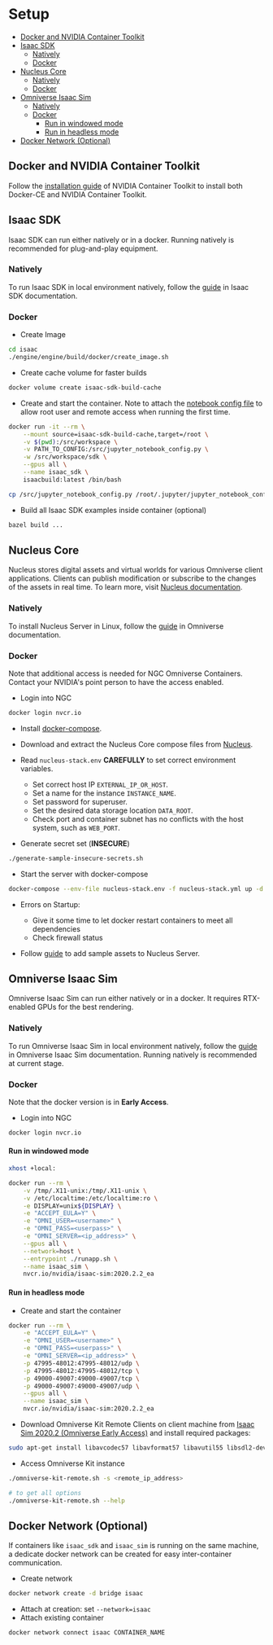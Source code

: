 # Setup <!-- omit in toc -->

- [Docker and NVIDIA Container Toolkit](#docker-and-nvidia-container-toolkit)
- [Isaac SDK](#isaac-sdk)
  - [Natively](#natively)
  - [Docker](#docker)
- [Nucleus Core](#nucleus-core)
  - [Natively](#natively-1)
  - [Docker](#docker-1)
- [Omniverse Isaac Sim](#omniverse-isaac-sim)
  - [Natively](#natively-2)
  - [Docker](#docker-2)
    - [Run in windowed mode](#run-in-windowed-mode)
    - [Run in headless mode](#run-in-headless-mode)
- [Docker Network (Optional)](#docker-network-optional)

## Docker and NVIDIA Container Toolkit

Follow the [installation guide](https://docs.nvidia.com/datacenter/cloud-native/container-toolkit/install-guide.html#docker) of NVIDIA Container Toolkit to install both Docker-CE and NVIDIA Container Toolkit.

## Isaac SDK

Isaac SDK can run either natively or in a docker. Running natively is recommended for plug-and-play equipment.

### Natively

To run Isaac SDK in local environment natively, follow the [guide](https://docs.nvidia.com/isaac/isaac/doc/setup.html) in Isaac SDK documentation.

### Docker

- Create Image

```bash
cd isaac
./engine/engine/build/docker/create_image.sh
```

- Create cache volume for faster builds

```bash
docker volume create isaac-sdk-build-cache
```

- Create and start the container. Note to attach the [notebook config file](../template/jupyter_notebook_config.py) to allow root user and remote access when running the first time.

```bash
docker run -it --rm \
    --mount source=isaac-sdk-build-cache,target=/root \
    -v $(pwd):/src/workspace \
    -v PATH_TO_CONFIG:/src/jupyter_notebook_config.py \
    -w /src/workspace/sdk \
    --gpus all \
    --name isaac_sdk \
    isaacbuild:latest /bin/bash

cp /src/jupyter_notebook_config.py /root/.jupyter/jupyter_notebook_config.py
```

- Build all Isaac SDK examples inside container (optional)

```bash
bazel build ...
```

## Nucleus Core

Nucleus stores digital assets and virtual worlds for various Omniverse client applications. Clients can publish modification or subscribe to the changes of the assets in real time. To learn more, visit [Nucleus documentation](https://docs.omniverse.nvidia.com/prod_nucleus/prod_nucleus/overview/description.html).

### Natively

To install Nucleus Server in Linux, follow the [guide](https://docs.omniverse.nvidia.com/app_isaacsim/app_isaacsim/setup.html#isaac-sim-setup-nucleus-installation-linux) in Omniverse documentation.

### Docker

Note that additional access is needed for NGC Omniverse Containers. Contact your NVIDIA's point person to have the access enabled.

- Login into NGC

```bash
docker login nvcr.io
```

- Install [docker-compose](https://docs.docker.com/compose/install/).

- Download and extract the Nucleus Core compose files from [Nucleus](https://docs.omniverse.nvidia.com/prod_nucleus/prod_nucleus/installation/docker.html#nucleus-core).

- Read `nucleus-stack.env` **CAREFULLY** to set correct environment variables.

  - Set correct host IP `EXTERNAL_IP_OR_HOST`.
  - Set a name for the instance `INSTANCE_NAME`.
  - Set password for superuser.
  - Set the desired data storage location `DATA_ROOT`.
  - Check port and container subnet has no conflicts with the host system, such as `WEB_PORT`.

- Generate secret set (**INSECURE**)

```bash
./generate-sample-insecure-secrets.sh
```

- Start the server with docker-compose

```bash
docker-compose --env-file nucleus-stack.env -f nucleus-stack.yml up -d
```

- Errors on Startup:

  - Give it some time to let docker restart containers to meet all dependencies
  - Check firewall status

- Follow [guide](https://docs.omniverse.nvidia.com/app_isaacsim/app_isaacsim/setup.html#adding-samples-assets) to add sample assets to Nucleus Server.

## Omniverse Isaac Sim

Omniverse Isaac Sim can run either natively or in a docker. It requires RTX-enabled GPUs for the best rendering.

### Natively

To run Omniverse Isaac Sim in local environment natively, follow the [guide](https://docs.omniverse.nvidia.com/app_isaacsim/app_isaacsim/setup.html#running-natively) in Omniverse Isaac Sim documentation. Running natively is recommended at current stage.

### Docker

Note that the docker version is in **Early Access**.

- Login into NGC

```bash
docker login nvcr.io
```

#### Run in windowed mode

```bash
xhost +local:

docker run --rm \
    -v /tmp/.X11-unix:/tmp/.X11-unix \
    -v /etc/localtime:/etc/localtime:ro \
    -e DISPLAY=unix${DISPLAY} \
    -e "ACCEPT_EULA=Y" \
    -e "OMNI_USER=<username>" \
    -e "OMNI_PASS=<userpass>" \
    -e "OMNI_SERVER=<ip_address>" \
    --gpus all \
    --network=host \
    --entrypoint ./runapp.sh \
    --name isaac_sim \
    nvcr.io/nvidia/isaac-sim:2020.2.2_ea
```

#### Run in headless mode

- Create and start the container

```bash
docker run --rm \
    -e "ACCEPT_EULA=Y" \
    -e "OMNI_USER=<username>" \
    -e "OMNI_PASS=<userpass>" \
    -e "OMNI_SERVER=<ip_address>" \
    -p 47995-48012:47995-48012/udp \
    -p 47995-48012:47995-48012/tcp \
    -p 49000-49007:49000-49007/tcp \
    -p 49000-49007:49000-49007/udp \
    --gpus all \
    --name isaac_sim \
    nvcr.io/nvidia/isaac-sim:2020.2.2_ea
```

- Download Omniverse Kit Remote Clients on client machine from [Isaac Sim 2020.2 (Omniverse Early Access)](https://developer.nvidia.com/isaac-sim/download) and install required packages:

```bash
sudo apt-get install libavcodec57 libavformat57 libavutil55 libsdl2-dev libsdl2-2.0-0
```

- Access Omniverse Kit instance

```bash
./omniverse-kit-remote.sh -s <remote_ip_address>

# to get all options
./omniverse-kit-remote.sh --help
```

## Docker Network (Optional)

If containers like `isaac_sdk` and `isaac_sim` is running on the same machine, a dedicate docker network can be created for easy inter-container communication.

- Create network

```bash
docker network create -d bridge isaac
```

- Attach at creation: set `--network=isaac`
- Attach existing container

```bash
docker network connect isaac CONTAINER_NAME
```
